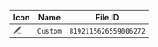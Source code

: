 | Icon | Name | File ID |
| ---  | ---  | ---     |
| ![](Custom.png) | `Custom` | `8192115626559006272` |
